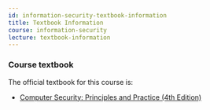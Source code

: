 ```yaml
---
id: information-security-textbook-information
title: Textbook Information
course: information-security
lecture: textbook-information
---
```


### Course textbook

The official textbook for this course is:
- <a target="_blank" href="https://amzn.to/2KUCBxA">Computer Security: Principles and Practice (4th Edition)</a>
